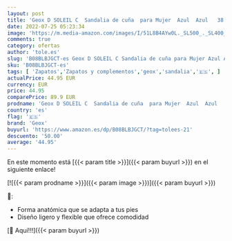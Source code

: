 ```yaml
---
layout: post
title: 'Geox D SOLEIL C  Sandalia de cuña  para Mujer  Azul  Azul   38 EU'
date: 2022-07-25 05:23:34
image: 'https://m.media-amazon.com/images/I/51L8B4AYw0L._SL500_._SL400_.jpg'
comments: true
category: ofertas
author: 'tole.es'
slug: 'B08BLBJGCT-es Geox D SOLEIL C Sandalia de cuña para Mujer Azul Azul 38 EU'
sku: 'B08BLBJGCT-es'
tags: [ 'Zapatos','Zapatos y complementos','geox','sandalia','🇪🇸', ]
actualPrice: 44.95 EUR
currency: EUR
price: 44.95
comparePrice: 89.9 EUR
prodname: 'Geox D SOLEIL C  Sandalia de cuña  para Mujer  Azul  Azul   38 EU'
country: 'es'
flag: '🇪🇸'
brand: 'Geox'
buyurl: 'https://www.amazon.es/dp/B08BLBJGCT/?tag=tolees-21'
descuento: '50.00'
average: '44.95'
---
```


En este momento está [{{< param title >}}]({{< param buyurl >}}) en el siguiente enlace!

[![{{< param prodname >}}]({{< param image >}})]({{< param buyurl >}})

🔎:

- Forma anatómica que se adapta a tus pies
- Diseño ligero y flexible que ofrece comodidad

[🛒 Aquí!!!]({{< param buyurl >}})
